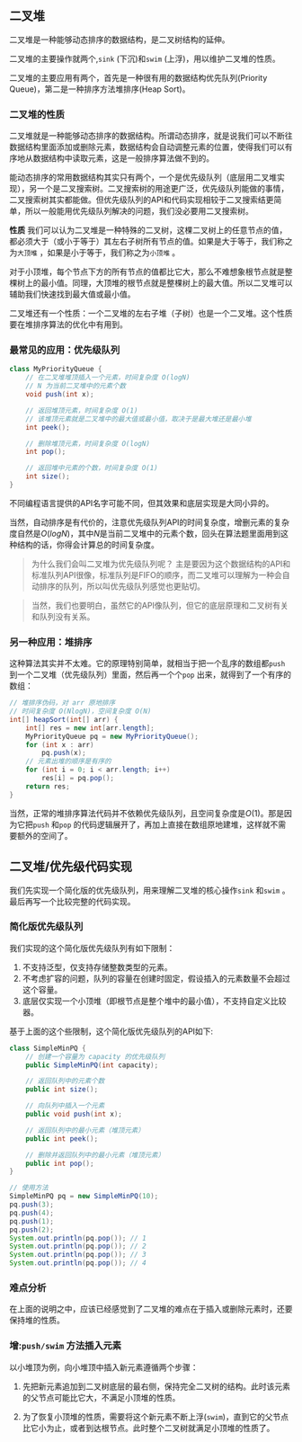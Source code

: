 ## 二叉堆

二叉堆是一种能够动态排序的数据结构，是二叉树结构的延伸。

二叉堆的主要操作就两个,`sink` (下沉)和`swim` (上浮)，用以维护二叉堆的性质。

二叉堆的主要应用有两个，首先是一种很有用的数据结构优先队列(Priority Queue)，第二是一种排序方法堆排序(Heap Sort)。

### 二叉堆的性质

二叉堆就是一种能够动态排序的数据结构。所谓动态排序，就是说我们可以不断往数据结构里面添加或删除元素，数据结构会自动调整元素的位置，使得我们可以有序地从数据结构中读取元素，这是一般排序算法做不到的。

能动态排序的常用数据结构其实只有两个，一个是优先级队列（底层用二叉堆实现），另一个是二叉搜索树。二叉搜索树的用途更广泛，优先级队列能做的事情，二叉搜索树其实都能做。但优先级队列的API和代码实现相较于二叉搜索结更简单，所以一般能用优先级队列解决的问题，我们没必要用二叉搜索树。


**性质** 
我们可以认为二叉堆是一种特殊的二叉树，这棵二叉树上的任意节点的值，都必须大于（或小于等于）其左右子树所有节点的值。如果是大于等于，我们称之为`大顶堆` ，如果是小于等于，我们称之为`小顶堆` 。

对于小顶堆，每个节点下方的所有节点的值都比它大，那么不难想象根节点就是整棵树上的最小值。同理，大顶堆的根节点就是整棵树上的最大值。所以二叉堆可以辅助我们快速找到最大值或最小值。

二叉堆还有一个性质：一个二叉堆的左右子堆（子树）也是一个二叉堆。这个性质要在堆排序算法的优化中有用到。


### 最常见的应用：优先级队列

```java
class MyPriorityQueue {
    // 在二叉堆堆顶插入一个元素，时间复杂度 O(logN)
    // N 为当前二叉堆中的元素个数
    void push(int x);

    // 返回堆顶元素，时间复杂度 O(1)
    // 该堆顶元素就是二叉堆中的最大值或最小值，取决于是最大堆还是最小堆
    int peek();

    // 删除堆顶元素，时间复杂度 O(logN)
    int pop();

    // 返回堆中元素的个数，时间复杂度 O(1)
    int size();
}
```

不同编程语言提供的API名字可能不同，但其效果和底层实现是大同小异的。

当然，自动排序是有代价的，注意优先级队列API的时间复杂度，增删元素的复杂度自然是$O(log{}{N})$，其中$N$是当前二叉堆中的元素个数，回头在算法题里面用到这种结构的话，你得会计算总的时间复杂度。

> 为什么我们会叫二叉堆为优先级队列呢？
> 主是要因为这个数据结构的API和标准队列API很像，标准队列是FIFO的顺序，而二叉堆可以理解为一种会自动排序的队列，所以叫优先级队列感觉也更贴切。

> 当然，我们也要明白，虽然它的API像队列，但它的底层原理和二叉树有关和队列没有关系。

### 另一种应用：堆排序

这种算法其实并不太难。它的原理特别简单，就相当于把一个乱序的数组都`push` 到一个二叉堆（优先级队列）里面，然后再一个个`pop` 出来，就得到了一个有序的数组：
```java
// 堆排序伪码，对 arr 原地排序
// 时间复杂度 O(NlogN)，空间复杂度 O(N)
int[] heapSort(int[] arr) {
    int[] res = new int[arr.length];
    MyPriorityQueue pq = new MyPriorityQueue();
    for (int x : arr)
        pq.push(x);
    // 元素出堆的顺序是有序的
    for (int i = 0; i < arr.length; i++)
        res[i] = pq.pop();
    return res;
}
```

当然，正常的堆排序算法代码并不依赖优先级队列，且空间复杂度是$O(1)$。那是因为它把`push` 和`pop` 的代码逻辑展开了，再加上直接在数组原地建堆，这样就不需要额外的空间了。

## 二叉堆/优先级代码实现

我们先实现一个简化版的优先级队列，用来理解二叉堆的核心操作`sink` 和`swim` 。最后再写一个比较完整的代码实现。

### 简化版优先级队列

我们实现的这个简化版优先级队列有如下限制：
1. 不支持泛型，仅支持存储整数类型的元素。
2. 不考虑扩容的问题，队列的容量在创建时固定，假设插入的元素数量不会超过这个容量。
3. 底层仅实现一个小顶堆（即根节点是整个堆中的最小值），不支持自定义比较器。

基于上面的这个些限制，这个简化版优先级队列的API如下:
```java
class SimpleMinPQ {
    // 创建一个容量为 capacity 的优先级队列
    public SimpleMinPQ(int capacity);

    // 返回队列中的元素个数
    public int size();

    // 向队列中插入一个元素
    public void push(int x);

    // 返回队列中的最小元素（堆顶元素）
    public int peek();

    // 删除并返回队列中的最小元素（堆顶元素）
    public int pop();
}

// 使用方法
SimpleMinPQ pq = new SimpleMinPQ(10);
pq.push(3);
pq.push(4);
pq.push(1);
pq.push(2);
System.out.println(pq.pop()); // 1
System.out.println(pq.pop()); // 2
System.out.println(pq.pop()); // 3
System.out.println(pq.pop()); // 4
```

### 难点分析
在上面的说明之中，应该已经感觉到了二叉堆的难点在于插入或删除元素时，还要保持堆的性质。

### 增:`push/swim` 方法插入元素

以小堆顶为例，向小堆顶中插入新元素遵循两个步骤：
1. 先把新元素追加到二叉树底层的最右侧，保持完全二叉树的结构。此时该元素的父节点可能比它大，不满足小顶堆的性质。

2. 为了恢复小顶堆的性质，需要将这个新元素不断上浮(`swim`)，直到它的父节点比它小为止，或者到达根节点。此时整个二叉树就满足小顶堆的性质了。





